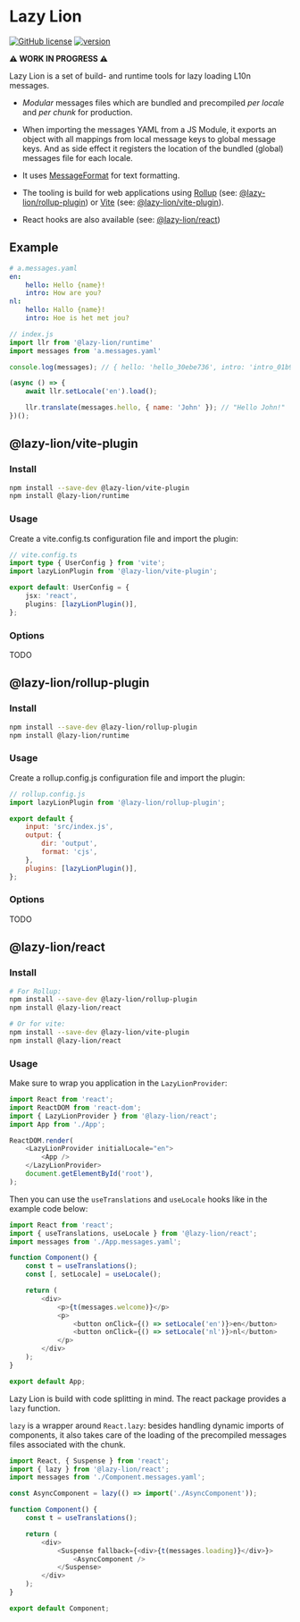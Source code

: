 # Lazy Lion

[![GitHub license](https://img.shields.io/badge/license-MIT-blue.svg)](https://github.com/havelaer/lazy-lion/blob/master/LICENSE) [![version](https://img.shields.io/badge/version-0.2.2-blue)](https://www.npmjs.com/package/@lazy-lion/runtime)

**⚠️ WORK IN PROGRESS ⚠**

Lazy Lion is a set of build- and runtime tools for lazy loading L10n messages.

* *Modular* messages files which are bundled and precompiled *per locale* and *per chunk* for production.

* When importing the messages YAML from a JS Module, it exports an object with all mappings from local message keys to global message keys. And as side effect it registers the location of the bundled (global) messages file for each locale.

* It uses [MessageFormat](https://www.npmjs.com/package/messageformat) for text formatting.

* The tooling is build for web applications using [Rollup](https://rollupjs.org/guide/en/) (see: [@lazy-lion/rollup-plugin](#@lazy-lion/rollup-plugin)) or [Vite](https://github.com/vitejs/vite) (see: [@lazy-lion/vite-plugin](#@lazy-lion/vite-plugin)).

* React hooks are also available (see: [@lazy-lion/react](#@lazy-lion/react))

## Example

```yaml
# a.messages.yaml
en:
    hello: Hello {name}!
    intro: How are you?
nl:
    hello: Hallo {name}!
    intro: Hoe is het met jou?
```

```js
// index.js
import llr from '@lazy-lion/runtime'
import messages from 'a.messages.yaml'

console.log(messages); // { hello: 'hello_30ebe736', intro: 'intro_01b95038' }

(async () => {
    await llr.setLocale('en').load();

    llr.translate(messages.hello, { name: 'John' }); // "Hello John!"
})();
```

## @lazy-lion/vite-plugin

### Install

```bash
npm install --save-dev @lazy-lion/vite-plugin
npm install @lazy-lion/runtime
```

### Usage

Create a vite.config.ts configuration file and import the plugin:

```ts
// vite.config.ts
import type { UserConfig } from 'vite';
import lazyLionPlugin from '@lazy-lion/vite-plugin';

export default: UserConfig = {
    jsx: 'react',
    plugins: [lazyLionPlugin()],
};
```

### Options

TODO

## @lazy-lion/rollup-plugin

### Install

```bash
npm install --save-dev @lazy-lion/rollup-plugin
npm install @lazy-lion/runtime
```

### Usage

Create a rollup.config.js configuration file and import the plugin:

```js
// rollup.config.js
import lazyLionPlugin from '@lazy-lion/rollup-plugin';

export default {
    input: 'src/index.js',
    output: {
        dir: 'output',
        format: 'cjs',
    },
    plugins: [lazyLionPlugin()],
};
```

### Options

TODO

## @lazy-lion/react

### Install

```bash
# For Rollup:
npm install --save-dev @lazy-lion/rollup-plugin
npm install @lazy-lion/react

# Or for vite:
npm install --save-dev @lazy-lion/vite-plugin
npm install @lazy-lion/react
```

### Usage

Make sure to wrap you application in the `LazyLionProvider`:

```js
import React from 'react';
import ReactDOM from 'react-dom';
import { LazyLionProvider } from '@lazy-lion/react';
import App from './App';

ReactDOM.render(
    <LazyLionProvider initialLocale="en">
        <App />
    </LazyLionProvider>
    document.getElementById('root'),
);
```

Then you can use the `useTranslations` and `useLocale` hooks like in the example code below:

```js
import React from 'react';
import { useTranslations, useLocale } from '@lazy-lion/react';
import messages from './App.messages.yaml';

function Component() {
    const t = useTranslations();
    const [, setLocale] = useLocale();

    return (
        <div>
            <p>{t(messages.welcome)}</p>
            <p>
                <button onClick={() => setLocale('en')}>en</button>
                <button onClick={() => setLocale('nl')}>nl</button>
            </p>
        </div>
    );
}

export default App;
```

Lazy Lion is build with code splitting in mind. The react package provides a `lazy` function.

`lazy` is a wrapper around `React.lazy`: besides handling dynamic imports of components, it also takes care of the loading of the precompiled messages files associated with the chunk.

```js
import React, { Suspense } from 'react';
import { lazy } from '@lazy-lion/react';
import messages from './Component.messages.yaml';

const AsyncComponent = lazy(() => import('./AsyncComponent'));

function Component() {
    const t = useTranslations();

    return (
        <div>
            <Suspense fallback={<div>{t(messages.loading)}</div>}>
                <AsyncComponent />
            </Suspense>
        </div>
    );
}

export default Component;
```